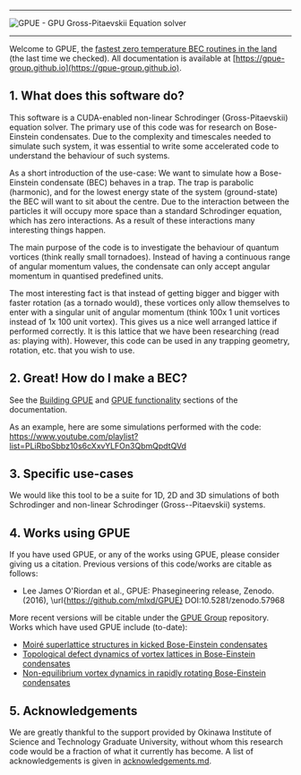 --- 
[logo]: https://github.com/gpue-group/GPUE/blob/master/logo.png "GPUE"
![GPUE - GPU Gross-Pitaevskii Equation solver][logo]

***

[gh]: https://github.com/gpue-group/gpue "GitHub"

Welcome to GPUE, the [fastest zero temperature BEC routines in the land](http://peterwittek.com/gpe-comparison.html) (the last time we checked).
All documentation is available at [https://gpue-group.github.io](https://gpue-group.github.io).

## 1. What does this software do?

This software is a CUDA-enabled non-linear Schrodinger (Gross-Pitaevskii) 
equation solver. The primary use of this code was for research on 
Bose-Einstein condensates. Due to the complexity and 
timescales needed to simulate such system, it was essential to write some 
accelerated code to understand the behaviour of such systems. 

As a short introduction of the use-case:
We want to simulate how a Bose-Einstein condensate (BEC) behaves in a trap. 
The trap is parabolic (harmonic), and for the lowest energy state of the 
system (ground-state) the BEC will want to sit about the centre. Due to the
interaction between the particles it will occupy more space than a standard 
Schrodinger equation, which has zero interactions. As a result of these 
interactions many interesting things happen.

The main purpose of the code is to investigate the behaviour of quantum 
vortices (think really small tornadoes). Instead of having a continuous 
range of angular momentum values, the condensate can only accept angular 
momentum in quantised predefined units. 

The most interesting fact is that instead of getting bigger and bigger with 
faster rotation (as a tornado would), these vortices only allow themselves 
to enter with a singular unit of angular momentum (think 100x 1 unit vortices 
instead of 1x 100 unit vortex). This gives us a nice well arranged lattice if 
performed correctly. It is this lattice that we have been researching (read as: 
playing with). However, this code can be used in any trapping geometry, 
rotation, etc. that you wish to use. 

## 2. Great! How do I make a BEC?
See the [Building GPUE](https://gpue-group.github.io/build/) and [GPUE functionality](https://gpue-group.github.io/functionality/)
sections of the documentation.

As an example, here are some simulations performed with the code:
https://www.youtube.com/playlist?list=PLiRboSbbz10s6cXxvYLFOn3QbmQpdtQVd

## 3. Specific use-cases
We would like this tool to be a suite for 1D, 2D and 3D simulations of both 
Schrodinger and non-linear Schrodinger (Gross--Pitaevskii) systems. 

## 4. Works using GPUE
If you have used GPUE, or any of the works using GPUE, please consider giving us a citation. 
Previous versions of this code/works are citable as follows:

- Lee James O'Riordan et al., GPUE: Phasegineering release, Zenodo. (2016), \url{https://github.com/mlxd/GPUE} DOI:10.5281/zenodo.57968

More recent versions will be citable under the [GPUE Group](https://github.com/gpue-group/GPUE) repository. 
Works which have used GPUE include (to-date):
- [Moiré superlattice structures in kicked Bose-Einstein condensates](https://journals.aps.org/pra/abstract/10.1103/PhysRevA.93.023609)
- [Topological defect dynamics of vortex lattices in Bose-Einstein condensates](https://journals.aps.org/pra/abstract/10.1103/PhysRevA.94.053603)
- [Non-equilibrium vortex dynamics in rapidly rotating Bose-Einstein condensates](https://ci.nii.ac.jp/naid/500001054902/)

## 5. Acknowledgements
We are greatly thankful to the support provided by Okinawa Institute of Science 
and Technology Graduate University, without whom this research code would be a 
fraction of what it currently has become. A list of acknowledgements is given in [acknowledgements.md](https://github.com/GPUE-group/GPUE/blob/master/acknowledgements.md).
 
